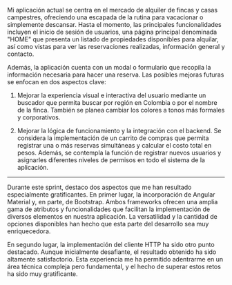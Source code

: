 Mi aplicación actual se centra en el mercado de alquiler de fincas y casas campestres, ofreciendo una escapada de la rutina para vacacionar o simplemente descansar. Hasta el momento, las principales funcionalidades incluyen el inicio de sesión de usuarios, una página principal denominada "HOME" que presenta un listado de propiedades disponibles para alquilar, así como vistas para ver las reservaciones realizadas, información general y contacto.

Además, la aplicación cuenta con un modal o formulario que recopila la información necesaria para hacer una reserva. Las posibles mejoras futuras se enfocan en dos aspectos clave:

1. Mejorar la experiencia visual e interactiva del usuario mediante un buscador que permita buscar por región en Colombia o por el nombre de la finca. También se planea cambiar los colores a tonos más formales y corporativos.

2. Mejorar la lógica de funcionamiento y la integración con el backend. Se considera la implementación de un carrito de compras que permita registrar una o más reservas simultáneas y calcular el costo total en pesos. Además, se contempla la función de registrar nuevos usuarios y asignarles diferentes niveles de permisos en todo el sistema de la aplicación.

___________________________________________________________________________________________________________

Durante este sprint, destaco dos aspectos que me han resultado especialmente gratificantes. En primer lugar, la incorporación de Angular Material y, en parte, de Bootstrap. Ambos frameworks ofrecen una amplia gama de atributos y funcionalidades que facilitan la implementación de diversos elementos en nuestra aplicación. La versatilidad y la cantidad de opciones disponibles han hecho que esta parte del desarrollo sea muy enriquecedora.

En segundo lugar, la implementación del cliente HTTP ha sido otro punto destacado. Aunque inicialmente desafiante, el resultado obtenido ha sido altamente satisfactorio. Esta experiencia me ha permitido adentrarme en un área técnica compleja pero fundamental, y el hecho de superar estos retos ha sido muy gratificante.